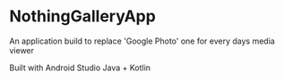 # NothingGalleryApp
An application build to replace 'Google Photo' one for every days media viewer

Built with Android Studio
Java + Kotlin
